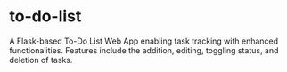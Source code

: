 # to-do-list
A Flask-based To-Do List Web App enabling task tracking with enhanced functionalities. Features include the addition, editing, toggling status, and deletion of tasks.
